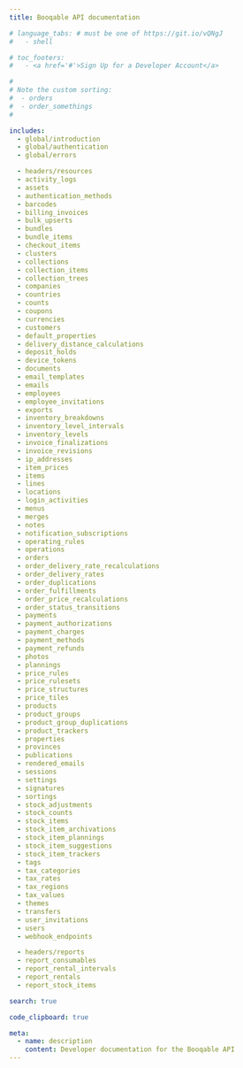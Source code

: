 ```yaml
---
title: Booqable API documentation

# language_tabs: # must be one of https://git.io/vQNgJ
#   - shell

# toc_footers:
#   - <a href='#'>Sign Up for a Developer Account</a>

#
# Note the custom sorting:
#  - orders
#  - order_somethings
#

includes:
  - global/introduction
  - global/authentication
  - global/errors

  - headers/resources
  - activity_logs
  - assets
  - authentication_methods
  - barcodes
  - billing_invoices
  - bulk_upserts
  - bundles
  - bundle_items
  - checkout_items
  - clusters
  - collections
  - collection_items
  - collection_trees
  - companies
  - countries
  - counts
  - coupons
  - currencies
  - customers
  - default_properties
  - delivery_distance_calculations
  - deposit_holds
  - device_tokens
  - documents
  - email_templates
  - emails
  - employees
  - employee_invitations
  - exports
  - inventory_breakdowns
  - inventory_level_intervals
  - inventory_levels
  - invoice_finalizations
  - invoice_revisions
  - ip_addresses
  - item_prices
  - items
  - lines
  - locations
  - login_activities
  - menus
  - merges
  - notes
  - notification_subscriptions
  - operating_rules
  - operations
  - orders
  - order_delivery_rate_recalculations
  - order_delivery_rates
  - order_duplications
  - order_fulfillments
  - order_price_recalculations
  - order_status_transitions
  - payments
  - payment_authorizations
  - payment_charges
  - payment_methods
  - payment_refunds
  - photos
  - plannings
  - price_rules
  - price_rulesets
  - price_structures
  - price_tiles
  - products
  - product_groups
  - product_group_duplications
  - product_trackers
  - properties
  - provinces
  - publications
  - rendered_emails
  - sessions
  - settings
  - signatures
  - sortings
  - stock_adjustments
  - stock_counts
  - stock_items
  - stock_item_archivations
  - stock_item_plannings
  - stock_item_suggestions
  - stock_item_trackers
  - tags
  - tax_categories
  - tax_rates
  - tax_regions
  - tax_values
  - themes
  - transfers
  - user_invitations
  - users
  - webhook_endpoints

  - headers/reports
  - report_consumables
  - report_rental_intervals
  - report_rentals
  - report_stock_items

search: true

code_clipboard: true

meta:
  - name: description
    content: Developer documentation for the Booqable API
---
```

